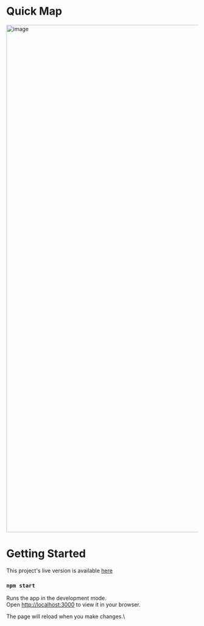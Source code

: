 # Quick Map

<img width="1329" alt="image" src="https://github.com/AneeqaKhan/quick-map/assets/38748274/a9cb30c8-02c4-478f-bb02-d2ae1855af43">

# Getting Started

This project's live version is available [here](https://tkjg5r-3000.csb.app/)

### `npm start`

Runs the app in the development mode.\
Open [http://localhost:3000](http://localhost:3000) to view it in your browser.

The page will reload when you make changes.\
